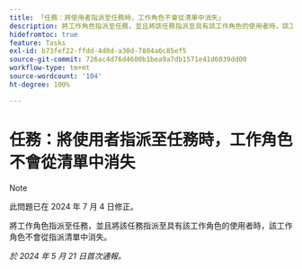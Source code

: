 ```yaml
---
title: 「任務：將使用者指派至任務時，工作角色不會從清單中消失」
description: 將工作角色指派至任務，並且將該任務指派至具有該工作角色的使用者時，該工作角色不會從指派清單中消失。
hidefromtoc: true
feature: Tasks
exl-id: b73fef22-ffdd-4d8d-a30d-7804a6c85ef5
source-git-commit: 726ac4d76d4600b1bea9a7db1571e41d6039dd00
workflow-type: tm+mt
source-wordcount: '104'
ht-degree: 100%

---
```


# 任務：將使用者指派至任務時，工作角色不會從清單中消失

>[!NOTE]
>
>此問題已在 2024 年 7 月 4 日修正。

將工作角色指派至任務，並且將該任務指派至具有該工作角色的使用者時，該工作角色不會從指派清單中消失。

_於 2024 年 5 月 21 日首次通報。_
